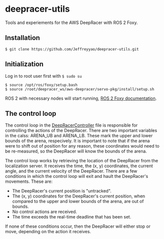 # deepracer-utils
Tools and experiements for the AWS DeepRacer with ROS 2 Foxy.


## Installation
```
$ git clone https://github.com/Jeffreyyao/deepracer-utils.git
```


## Initialization

Log in to root user first with `$ sudo su`

```
$ source /opt/ros/foxy/setup.bash
$ source /root/deepracer_ws/aws-deepracer/servo-pkg/install/setup.sh
```

ROS 2 with necessary nodes will start running, [ROS 2 Foxy documentation](https://docs.ros.org/en/foxy/index.html).

## The control loop

The control loop in the [DeepRacerController](https://github.com/HyConSys/deepracer-utils/blob/main/src/DeepRacerController.py) file is responsible for controlling the actions of the DeepRacer. There are two important variables in the calss: ARENA_UB and ARENA_LB. These mark the upper and lower bounds of the arena, respecively. It is important to note that if the arena were to shift out of position for any reason, these coordinates would need to be re-measured, so the DeepRacer will know the bounds of the arena. 

The control loop works by retrieving the location of the DeepRacer from the localization server. It receives the time, the (x, y) coordinates, the current angle, and the current velocity of the DeepRacer. There are a few conditions in which the control loop will exit and hault the DeepRacer's movements. These are:

- The DeepRacer's current position is "untracked".
- The (x, y) coordinates for the DeepRacer's current position, when compared to the upper and lower bounds of the arena, are out of bounds.
- No control actions are received.
- The time exceeds the real-time deadline that has been set. 

If none of these conditions occur, then the DeepRacer will either stop or move, depending on the action it receives.
